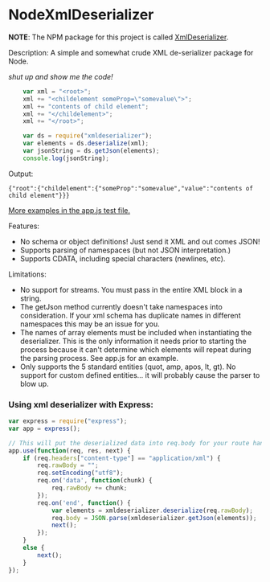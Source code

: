 NodeXmlDeserializer
===================
**NOTE**: The NPM package for this project is called [XmlDeserializer](https://npmjs.org/package/xmldeserializer).

Description: A simple and somewhat crude XML de-serializer package for Node.

*shut up and show me the code!*
```javascript
	var xml = "<root>";
    xml += "<childelement someProp=\"somevalue\">";
    xml += "contents of child element";
    xml += "</childelement>";
    xml += "</root>";

    var ds = require("xmldeserializer");
    var elements = ds.deserialize(xml);
    var jsonString = ds.getJson(elements);
    console.log(jsonString);
```
Output:
```
{"root":{"childelement":{"someProp":"somevalue","value":"contents of child element"}}}
```

[More examples in the app.js test file.](https://github.com/ctigeek/NodeXmlDeserializer/blob/master/test/app.js)

Features:
* No schema or object definitions! Just send it XML and out comes JSON!
* Supports parsing of namespaces (but not JSON interpretation.)
* Supports CDATA, including special characters (newlines, etc).

Limitations:
* No support for streams. You must pass in the entire XML block in a string.
* The getJson method currently doesn't take namespaces into consideration. If your xml schema has duplicate names in different namespaces this may be an issue for you.
* The names of array elements must be included when instantiating the deserializer. This is the only information it needs prior to starting the process because it can't determine which elements will repeat during the parsing process. See app.js for an example.
* Only supports the 5 standard entities (quot, amp, apos, lt, gt). No support for custom defined entities... it will probably cause the parser to blow up.


### Using xml deserializer with Express:
```javascript
var express = require("express");
var app = express();

// This will put the deserialized data into req.body for your route handlers to access.
app.use(function(req, res, next) {
    if (req.headers["content-type"] == "application/xml") {
        req.rawBody = "";
        req.setEncoding("utf8");
        req.on('data', function(chunk) { 
            req.rawBody += chunk;
        });
        req.on('end', function() {
            var elements = xmldeserializer.deserialize(req.rawBody);
            req.body = JSON.parse(xmldeserializer.getJson(elements));
            next();
        });
    }
    else {
        next();
    }
});

```
